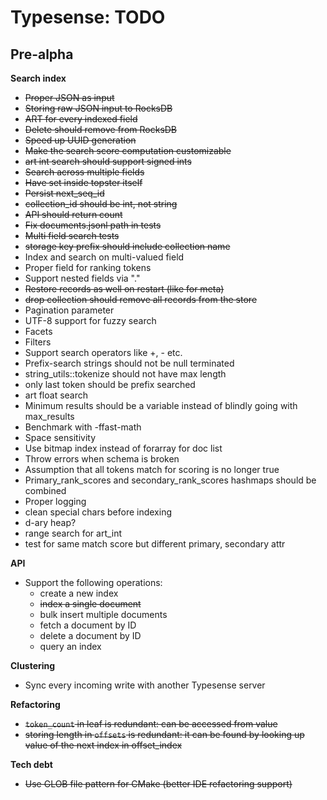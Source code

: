 # Typesense: TODO

## Pre-alpha

**Search index**

- ~~Proper JSON as input~~
- ~~Storing raw JSON input to RocksDB~~
- ~~ART for every indexed field~~
- ~~Delete should remove from RocksDB~~
- ~~Speed up UUID generation~~
- ~~Make the search score computation customizable~~
- ~~art int search should support signed ints~~
- ~~Search across multiple fields~~
- ~~Have set inside topster itself~~
- ~~Persist next_seq_id~~
- ~~collection_id should be int, not string~~
- ~~API should return count~~
- ~~Fix documents.jsonl path in tests~~
- ~~Multi field search tests~~
- ~~storage key prefix should include collection name~~
- Index and search on multi-valued field
- Proper field for ranking tokens
- Support nested fields via "."
- ~~Restore records as well on restart (like for meta)~~
- ~~drop collection should remove all records from the store~~
- Pagination parameter
- UTF-8 support for fuzzy search
- Facets
- Filters
- Support search operators like +, - etc.
- Prefix-search strings should not be null terminated
- string_utils::tokenize should not have max length
- only last token should be prefix searched
- art float search
- Minimum results should be a variable instead of blindly going with max_results
- Benchmark with -ffast-math
- Space sensitivity
- Use bitmap index instead of forarray for doc list
- Throw errors when schema is broken
- Assumption that all tokens match for scoring is no longer true
- Primary_rank_scores and secondary_rank_scores hashmaps should be combined
- Proper logging
- clean special chars before indexing
- d-ary heap?
- range search for art_int
- test for same match score but different primary, secondary attr

**API**

- Support the following operations:
    - create a new index
    - ~~index a single document~~
    - bulk insert multiple documents
    - fetch a document by ID
    - delete a document by ID
    - query an index       

**Clustering**

- Sync every incoming write with another Typesense server

**Refactoring**

- ~~`token_count` in leaf is redundant: can be accessed from value~~
- ~~storing length in `offsets` is redundant: it can be found by looking up value of the next index in offset_index~~

**Tech debt**

- ~~Use GLOB file pattern for CMake (better IDE refactoring support)~~
